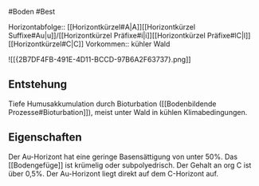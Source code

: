 #Boden #Best

Horizontabfolge:: [[Horizontkürzel#A|A]][[Horizontkürzel Suffixe#Au|u]]/[[Horizontkürzel Präfixe#i|i]][[Horizontkürzel Präfixe#lC|l]][[Horizontkürzel#C|C]]
Vorkommen:: kühler Wald

![[{2B7DF4FB-491E-4D11-BCCD-97B6A2F63737}.png]]

## Entstehung

Tiefe Humusakkumulation durch Bioturbation ([[Bodenbildende Prozesse#Bioturbation]]), meist unter Wald in kühlen Klimabedingungen.

## Eigenschaften

Der Au-Horizont hat eine geringe Basensättigung von unter 50%. Das [[Bodengefüge]] ist krümelig oder subpolyedrisch. Der Gehalt an org C ist über 0,5%. Der Au-Horizont liegt direkt auf dem C-Horizont auf.